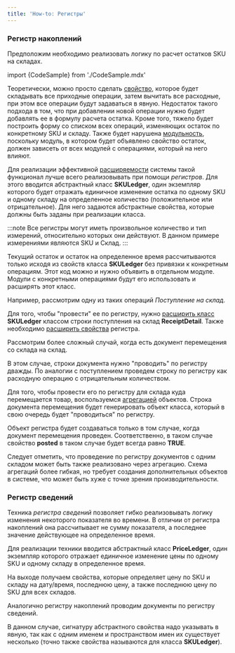 ```yaml
---
title: 'How-to: Регистры'
---
```


### Регистр накоплений

Предположим необходимо реализовать логику по расчет остатков SKU на складах.

import {CodeSample} from './CodeSample.mdx'

<CodeSample url="https://ru-documentation.lsfusion.org/sample?file=UseCaseLedger&block=skumaster"/>

Теоретически, можно просто сделать [свойство](Properties.md), которое будет складывать все приходные операции, затем вычитать все расходные, при этом все операции будут задаваться в явную. Недостаток такого подхода в том, что при добавлении новой операции нужно будет добавлять ее в формулу расчета остатка. Кроме того, тяжело будет построить форму со списком всех операций, изменяющих остаток по конкретному SKU и складу. Также будет нарушена [модульность](Modularity.md), поскольку модуль, в котором будет объявлено свойство остаток, должен зависеть от всех модулей с операциями, который на него влияют.

Для реализации эффективной [расширяемости](Extensions.md) системы такой функционал лучше всего реализовывать при помощи *регистров*. Для этого вводится абстрактный класс **SKULedger**, один экземпляр которого будет отражать единичное изменение остатка по одному SKU и одному складу на определенное количество (положительное или отрицательное). Для него задаются абстрактные свойства, которые должны быть заданы при реализации класса.


:::note
Все регистры могут иметь произвольное количество и тип измерений, относительно которых они действуют. В данном примере измерениями являются SKU и Склад.
:::

<CodeSample url="https://ru-documentation.lsfusion.org/sample?file=UseCaseLedger&block=skuledger"/>

Текущий остаток и остаток на определенное время рассчитываются только исходя из свойств класса **SKULedger** без привязки к конкретным операциям. Этот код можно и нужно объявить в отдельном модуле. Модули с конкретными операциями будут его использовать и расширять этот класс.

Например, рассмотрим одну из таких операций *Поступление на склад.*

<CodeSample url="https://ru-documentation.lsfusion.org/sample?file=UseCaseLedger&block=skureceipt"/>

Для того, чтобы "провести" ее по регистру, нужно [расширить класс](Class_extension.md) **SKULedger** классом строки поступления на склад **ReceiptDetail**. Также необходимо [расширить свойства](Property_extension.md) регистра.

<CodeSample url="https://ru-documentation.lsfusion.org/sample?file=UseCaseLedger&block=skureceiptimplement"/>

Рассмотрим более сложный случай, когда есть документ перемещения со склада на склад.

<CodeSample url="https://ru-documentation.lsfusion.org/sample?file=UseCaseLedger&block=skutransfer"/>

В этом случае, строки документа нужно "проводить" по регистру дважды. По аналогии с поступлением проведем строку по регистру как расходную операцию с отрицательным количеством.

<CodeSample url="https://ru-documentation.lsfusion.org/sample?file=UseCaseLedger&block=skutransferimplement"/>

Для того, чтобы провести его по регистру для склада куда перемещается товар, воспользуемся [агрегацией](Aggregations.md) объектов. Строка документа перемещения будет генерировать объект класса, который в свою очередь будет "проводиться" по регистру.

<CodeSample url="https://ru-documentation.lsfusion.org/sample?file=UseCaseLedger&block=skutransferaggregation"/>

Объект регистра будет создаваться только в том случае, когда документ перемещения проведен. Соответственно, в таком случае свойство **posted** в таком случае будет всегда равно **TRUE**.

Следует отметить, что проведение по регистру документов с одним складом может быть также реализовано через агрегацию. Схема агрегаций более гибкая, но требует создания дополнительных объектов в системе, что может быть хуже с точке зрения производительности.

### Регистр сведений

Техника *регистра сведений* позволяет гибко реализовывать логику изменения некоторого показателя во времени. В отличии от регистра накоплений она рассчитывает не сумму показателя, а последнее значение действующее на определенное время.

Для реализации техники вводится абстрактный класс **PriceLedger**, один экземпляр которого отражает единичное изменение цены по одному SKU и одному складу в определенное время.

<CodeSample url="https://ru-documentation.lsfusion.org/sample?file=UseCaseLedger&block=priceledger"/>

На выходе получаем свойства, которые определяет цену по SKU и складу на дату/время, последнюю цену, а также последнюю цену по SKU для всех складов.

Аналогично регистру накоплений проводим документы по регистру сведений.

<CodeSample url="https://ru-documentation.lsfusion.org/sample?file=UseCaseLedger&block=pricereceiptimplement"/>

В данном случае, сигнатуру абстрактного свойства надо указывать в явную, так как с одним именем и пространством имен их существует несколько (точно также свойства называются для класса **SKULedger**).

